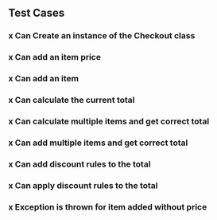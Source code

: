 ## Test Cases

### x Can Create an instance of the Checkout class

### x Can add an item price

### x Can add an item

### x Can calculate the current total

### x Can calculate multiple items and get correct total

### x Can add multiple items and get correct total

### x Can add discount rules to the total

### x Can apply discount rules to the total

### x Exception is thrown for item added without price
